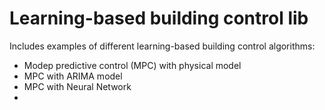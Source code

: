 # Learning-based building control lib

Includes examples of different learning-based building control algorithms:
- Modep predictive control (MPC) with physical model
- MPC with ARIMA model
- MPC with Neural Network
- 
